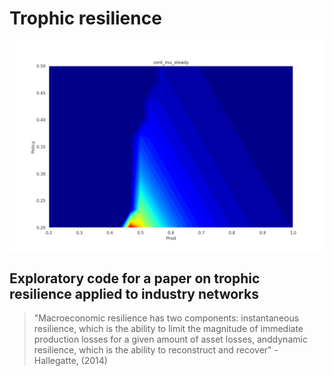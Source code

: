 # Trophic resilience

![mu](plots/cont_mu_steady.png)

Exploratory code for a paper on trophic resilience applied to industry networks
--- 

> "Macroeconomic resilience has two components:  instantaneous resilience, which is the ability to limit the magnitude of immediate production losses for a given amount of asset losses, anddynamic resilience, which is the ability to reconstruct and recover" - Hallegatte, (2014)